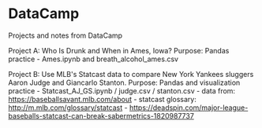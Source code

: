 # DataCamp
Projects and notes from DataCamp

Project A: Who Is Drunk and When in Ames, Iowa?
Purpose: Pandas practice
    - Ames.ipynb and breath_alcohol_ames.csv



Project B: Use MLB's Statcast data to compare New York Yankees sluggers Aaron Judge and Giancarlo Stanton.
Purpose: Pandas and visualization practice
    - Statcast_AJ_GS.ipynb / judge.csv / stanton.csv
    - data from: https://baseballsavant.mlb.com/about
    - statcast glossary: http://m.mlb.com/glossary/statcast
    - https://deadspin.com/major-league-baseballs-statcast-can-break-sabermetrics-1820987737
